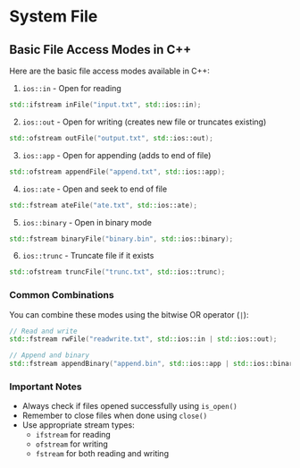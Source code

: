 # System File

## Basic File Access Modes in C++
Here are the basic file access modes available in C++:

1. `ios::in` - Open for reading
```cpp
std::ifstream inFile("input.txt", std::ios::in);
```

2. `ios::out` - Open for writing (creates new file or truncates existing)
```cpp
std::ofstream outFile("output.txt", std::ios::out);
```

3. `ios::app` - Open for appending (adds to end of file)
```cpp
std::ofstream appendFile("append.txt", std::ios::app);
```

4. `ios::ate` - Open and seek to end of file
```cpp
std::fstream ateFile("ate.txt", std::ios::ate);
```

5. `ios::binary` - Open in binary mode
```cpp
std::fstream binaryFile("binary.bin", std::ios::binary);
```

6. `ios::trunc` - Truncate file if it exists
```cpp
std::ofstream truncFile("trunc.txt", std::ios::trunc);
```

### Common Combinations

You can combine these modes using the bitwise OR operator (`|`):

```cpp
// Read and write
std::fstream rwFile("readwrite.txt", std::ios::in | std::ios::out);

// Append and binary
std::fstream appendBinary("append.bin", std::ios::app | std::ios::binary);
```

### Important Notes
- Always check if files opened successfully using `is_open()`
- Remember to close files when done using `close()`
- Use appropriate stream types:
  - `ifstream` for reading
  - `ofstream` for writing
  - `fstream` for both reading and writing